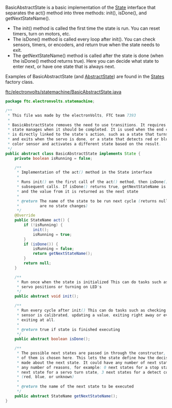 BasicAbstractState is a basic implementation of the [State](State.md) interface that separates the act() method into three methods: init(), isDone(), and getNextStateName().

* The init() method is called the first time the state is run. You can reset timers, turn on motors, etc.
* The isDone() method is called every loop after init(). You can check sensors, timers, or encoders, and return true when the state needs to exit.
* The getNextStateName() method is called after the state is done (when the isDone() method returns true). Here you can decide what state to enter next, or have one state that is always next.

Examples of BasicAbstractState (and [AbstractState](AbstractState.md)) are found in the [States](States.md) factory class.

[ftc/electronvolts/statemachine/BasicAbstractState.java](https://github.com/FTC7393/state-machine-framework/blob/master/src/ftc/electronvolts/statemachine/BasicAbstractState.java)
```java
package ftc.electronvolts.statemachine;

/**
 * This file was made by the electronVolts, FTC team 7393
 *
 * BasicAbstractState removes the need to use transitions. It requires that the
 * state manages when it should be completed. It is used when the end condition
 * is directly linked to the state's action, such as a state that turns a servo
 * and exits when the servo is done, or a state that detects red or blue using a
 * color sensor and activates a different state based on the result.
 */
public abstract class BasicAbstractState implements State {
    private boolean isRunning = false;

    /**
     * Implementation of the act() method in the State interface
     * 
     * Runs init() on the first call of the act() method, then isDone() on
     * subsequent calls. If isDone() returns true, getNextStateName is called
     * and the value from it is returned as the next state
     * 
     * @return The name of the state to be run next cycle (returns null if there
     *         are no state changes)
     */
    @Override
    public StateName act() {
        if (!isRunning) {
            init();
            isRunning = true;
        }
        if (isDone()) {
            isRunning = false;
            return getNextStateName();
        }
        return null;
    }

    /**
     * Run once when the state is initialized This can do tasks such as setting
     * servo positions or turning on LED's
     */
    public abstract void init();

    /**
     * Run every cycle after init() This can do tasks such as checking if a
     * sensor is calibrated, updating a value, exiting right away or even never
     * exiting at all.
     *
     * @return true if state is finished executing
     */
    public abstract boolean isDone();

    /**
     * The possible next states are passed in through the constructor, and one
     * of them is chosen here. This lets the state define how the decision is
     * made about the next state. It could have any number of next states for
     * any number of reasons, for example: 0 next states for a stop state, 1
     * next state for a servo turn state, 3 next states for a detect color state
     * (red, blue, or unknown)
     *
     * @return the name of the next state to be executed
     */
    public abstract StateName getNextStateName();
}
```